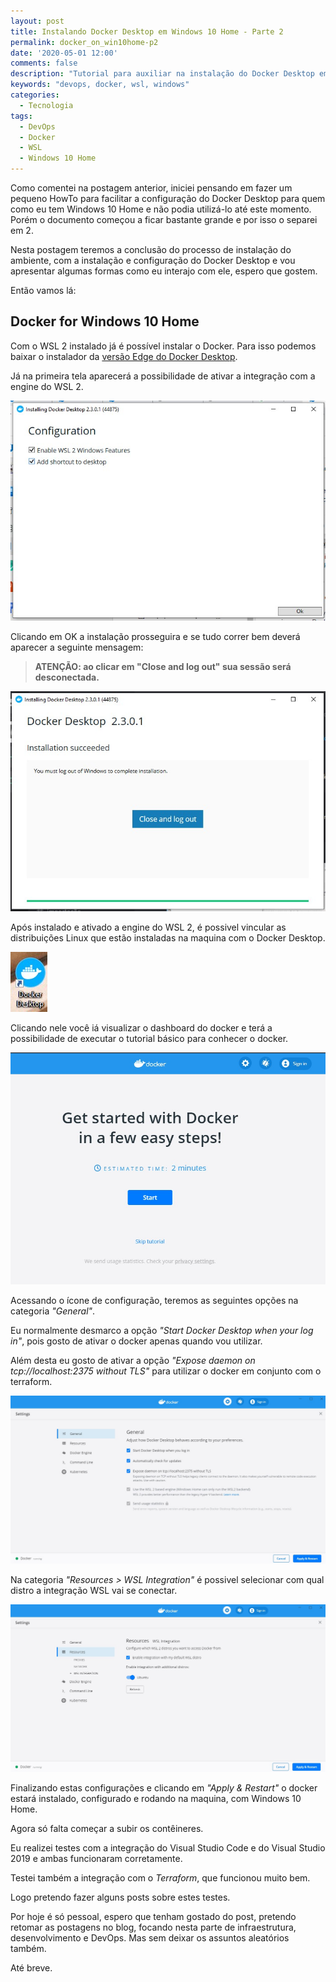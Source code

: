 ```yaml
---
layout: post
title: Instalando Docker Desktop em Windows 10 Home - Parte 2
permalink: docker_on_win10home-p2
date: '2020-05-01 12:00'
comments: false
description: "Tutorial para auxiliar na instalação do Docker Desktop em maquinas com Windows 10 Home Edition..."
keywords: "devops, docker, wsl, windows"
categories:
  - Tecnologia
tags:
  - DevOps
  - Docker
  - WSL
  - Windows 10 Home
---
```


Como comentei na postagem anterior, iniciei pensando em fazer um pequeno HowTo para facilitar a configuração do Docker Desktop para quem como eu tem Windows 10 Home e não podia utilizá-lo até este momento. Porém o documento começou a ficar bastante grande e por isso o separei em 2.

Nesta postagem teremos a conclusão do processo de instalação do ambiente, com a instalação e configuração do Docker Desktop e vou apresentar algumas formas como eu interajo com ele, espero que gostem.

Então vamos lá:

## Docker for Windows 10 Home

Com o WSL 2 instalado já é possível instalar o Docker. Para isso podemos baixar o instalador da [versão Edge do Docker Desktop](https://download.docker.com/win/edge/Docker%20Desktop%20Installer.exe).

Já na primeira tela aparecerá a possibilidade de ativar a integração com a engine do WSL 2.

![Tela de instalação do docker com opção WSL 2 ativada](/assets/posts/DockerOnWin10Home/wsl2_docker_install.jpg)

Clicando em OK a instalação prosseguira e se tudo correr bem deverá aparecer a seguinte mensagem:

> **ATENÇÃO: ao clicar em "Close and log out" sua sessão será desconectada.**


![Tela de instalação do docker com opção WSL 2 ativada](/assets/posts/DockerOnWin10Home/wsl2_docker_installed.jpg)

Após instalado e ativado a engine do WSL 2, é possivel vincular as distribuições Linux que estão instaladas na maquina com o Docker Desktop.

![icone do docker desktop na área de trabalho](/assets/posts/DockerOnWin10Home/docker-icon.jpg)

Clicando nele você iá visualizar o dashboard do docker e terá a possibilidade de executar o tutorial básico para conhecer o docker.

![Tela de apresentação e primeiros passos](/assets/posts/DockerOnWin10Home/wsl2_docker_tutorial.jpg)

Acessando o ícone de configuração, teremos as seguintes opções na categoria *"General"*.

Eu normalmente desmarco a opção *"Start Docker Desktop when your log in"*, pois gosto de ativar o docker apenas quando vou utilizar.

Além desta eu gosto de ativar a opção *"Expose daemon on tcp://localhost:2375 without TLS"* para utilizar o docker em conjunto com o terraform.

![Tela de configuração geral do docker desktop](/assets/posts/DockerOnWin10Home/wsl2_docker_settings.jpg)

Na categoria *"Resources > WSL Integration"* é possivel selecionar com qual distro a integração WSL vai se conectar.

![Tela de configuração de recursos e integração WSL](/assets/posts/DockerOnWin10Home/wsl2_docker_settings2.jpg)

Finalizando estas configurações e clicando em *"Apply & Restart"* o docker estará instalado, configurado e rodando na maquina, com Windows 10 Home.

Agora só falta começar a subir os contêineres.

Eu realizei testes com a integração do Visual Studio Code e do Visual Studio 2019 e ambas funcionaram corretamente.

Testei também a integração com o *Terraform*, que funcionou muito bem.

Logo pretendo fazer alguns posts sobre estes testes.

Por hoje é só pessoal, espero que tenham gostado do post, pretendo retomar as postagens no blog, focando nesta parte de infraestrutura, desenvolvimento e DevOps. Mas sem deixar os assuntos aleatórios também.

Até breve.
